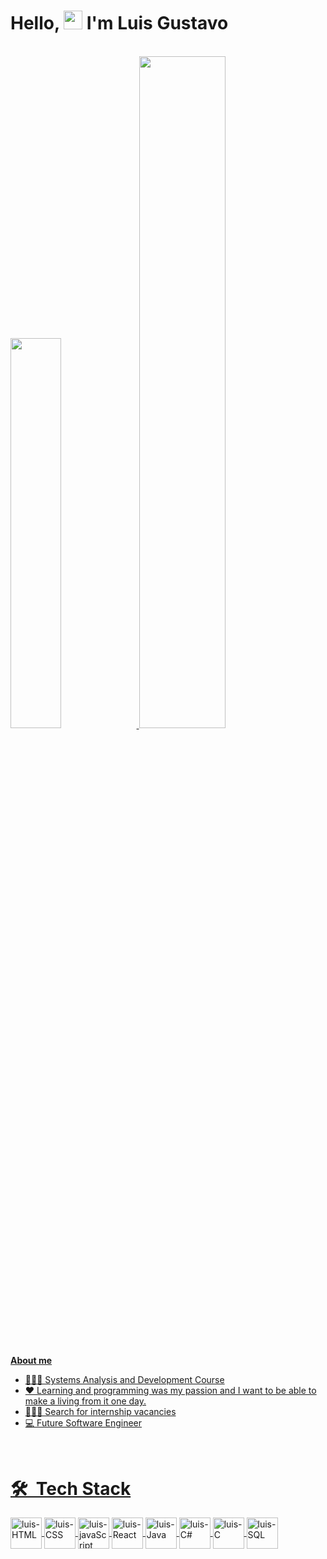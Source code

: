 <h1 aligns"center">Hello, <img src="https://raw.githubusercontent.com/MartinHeinz/MartinHeinz/master/wave.gif" height="30px"> I'm Luis Gustavo</h1>

<br>
<div>
        <a href="https://github.com/LuisDiadema">
        <img width="40%" src="https://github-readme-stats.vercel.app/api/top-langs/?username=LuisDiadema&theme=swift&langs_count=6&layout=compact"/>
        <img width="52.5%" src="https://github-readme-stats.vercel.app/api?username=LuisDiadema&theme=swift&show_icons=true"/>
</div>
<br>

**About me**
- 👨🏻‍🎓 Systems Analysis and Development Course
- ❤ Learning and programming was my passion and I want to be able to make a living from it one day.
- 👨🏻‍💻 Search for internship vacancies
- 💻 Future Software Engineer

<br>

# 🛠 &nbsp;Tech Stack

<div>
    <img align="center" alt="luis-HTML" heigth="40" width="50" src="https://img.icons8.com/?size=100&id=v8RpPQUwv0N8&format=png&color=000000"/>
    <img align="center" alt="luis-CSS" heigth="40" width="50" src="https://img.icons8.com/?size=100&id=7gdY5qNXaKC0&format=png&color=000000"/>
    <img align="center" alt="luis-javaScript" heigth="40" width="50" border-radius=5% src="https://cdn.jsdelivr.net/gh/devicons/devicon@latest/icons/javascript/javascript-plain.svg" />
    <img align="center" alt="luis-React" heigth="40" width="50" src="https://img.icons8.com/?size=100&id=asWSSTBrDlTW&format=png&color=000000"/>
    <img align="center" alt="luis-Java" heigth="40" width="50" src="https://cdn.jsdelivr.net/gh/devicons/devicon/icons/java/java-original-wordmark.svg"/>
    <img align="center" alt="luis-C#" heigth="40" width="50" src="https://cdn.jsdelivr.net/gh/devicons/devicon/icons/csharp/csharp-original.svg"/>
    <img align="center" alt="luis-C" heigth="40" width="50" src="https://cdn.jsdelivr.net/gh/devicons/devicon/icons/c/c-original.svg"/>
    <img align="center" alt="luis-SQL" heigth="40" width="50" src="https://cdn.jsdelivr.net/gh/devicons/devicon/icons/mysql/mysql-original-wordmark.svg"/>
</div>
